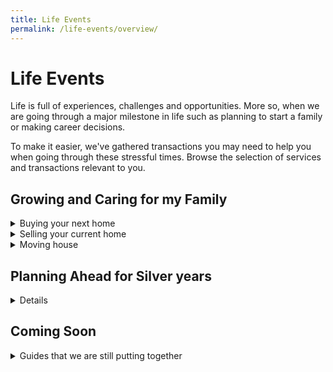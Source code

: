 ```yaml
---
title: Life Events
permalink: /life-events/overview/
---
```


# Life Events 

Life is full of experiences, challenges and opportunities. More so, when we are going through a major milestone in life such as planning to start a family or making career decisions. 

To make it easier, we've gathered transactions you may need to help you when going through these stressful times.
Browse the selection of services and transactions relevant to you.


## Growing and Caring for my Family
<details>
  <summary>Buying your next home</summary>
  
  ### Buying Options
  1. [From HDB](/buying-a-hdb/overview/)
  2. [From resale market](/buying-a-hdb-resale/overview/)
</details>

<details>
  <summary>Selling your current home</summary>
  
  ### How to sell your HDB flat
  1. [Step by Step guide to selling an HDB flat](/selling-a-hdb/overview/)
  
 </details>
 
 <details>
  <summary>Moving house</summary>
  
  ### Moving in
  1. [Change your address on identity document and update government records](https://www.ica.gov.sg/documents/ic/update_residential_address)
  2. [Settle remaining post-sale paperwork](buying-a-hdb/move-in/)
  
</details>


## Planning Ahead for Silver years
<details>
  
### [Plan your retirement income](/plan-for-retirement/determine-needs/)


### [Protecting and Planning your legacy](/plan-my-legacy/plan-ahead/)


### [Staying ahead in digital society](/get-digitally-ready/overview/)

</details>



## Coming Soon
 <details>
  <summary>Guides that we are still putting together</summary>
  
### Starting Out

### Getting Married

### Starting a Family

### Staying Employed
</details>
